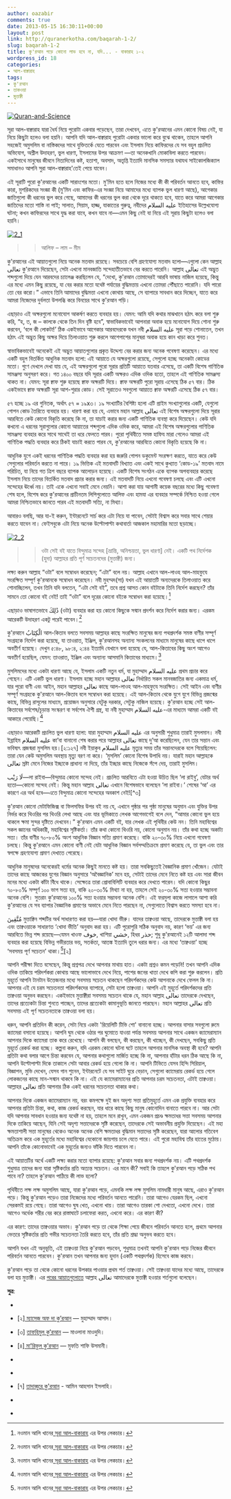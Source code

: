 ```yaml
---
author: oazabir
comments: true
date: 2013-05-15 16:30:11+00:00
layout: post
link: http://quranerkotha.com/baqarah-1-2/
slug: baqarah-1-2
title: কু'রআন পড়ে কোনো লাভ হবে না, যদি... - বাকারাহ ১-২
wordpress_id: 18
categories:
- আল-বাক্বারাহ
tags:
- কু'রআন
- তাকওয়া
- মুত্তাক্বী
---
```


[![Quran-and-Science](http://quranerkotha.com/wp-content/uploads/2013/05/Quran-and-Science.jpg)](http://quranerkotha.com/wp-content/uploads/2013/05/Quran-and-Science.jpg)




সূরা আল-বাক্বারাহ যারা ধৈর্য নিয়ে পুরোটা একবার পড়েছেন, তারা দেখবেন, এতে কু'রআনের এমন কোনো বিষয় নেই, যা নিয়ে কিছুটা হলেও বলা হয়নি। আপনি যদি আল-বাক্বারাহ পুরোটা একবার ভালো করে বুঝে থাকেন, তাহলে আপনি সহজেই অমুসলিম বা নাস্তিকদের সাথে যুক্তিতর্কে যেতে পারবেন এবং ইসলাম নিয়ে কাফিরদের যে সব বহুল প্রচলিত অভিযোগ, অশ্লীল উদাহরণ, ভুল ধারণা, ইসলামের উপর আক্রমণ —তা অনেকখানি মোকাবিলা করতে পারবেন। একইসাথে মানুষের জীবনে নিত্যদিনের কষ্ট, হতাশা, অবসাদ, অতৃপ্তি ইত্যাদি মানসিক সমস্যার যথাযথ সাইকোলজিক্যাল সমাধানও আপনি সুরা আল-বাক্বারাহ'তেই পেয়ে যাবেন।




এই সূরাটি পুরো কু'রআনের একটি সারাংশের মতো। মু’মিন হতে হলে নিজের মধ্যে কী কী পরিবর্তন আনতে হবে, কাফির কারা, মুশরিকদের সংজ্ঞা কী (মু’মিন এবং কাফির-এর সংজ্ঞা নিয়ে আমাদের মধ্যে ব্যাপক ভুল ধারণা আছে), আগেকার জাতিগুলো কী ধরনের ভুল করে গেছে, আমাদের কী ধরনের ভুল করা থেকে দূরে থাকতে হবে, যাতে করে আমরা আগেকার জাতিদের মতো শাস্তি না পাই; সালাত, সিয়াম, হাজ্জ, যাকাতের গুরুত্ব, নবীদের عليه السلام ইতিহাসের উল্লেখযোগ্য ঘটনা; কখন কাফিরদের সাথে যুদ্ধ করা যাবে, কখন যাবে না—এমন কিছু নেই যা নিয়ে এই সূরায় কিছুটা হলেও বলা হয়নি।




[![2_1](http://quranerkotha.com/wp-content/uploads/2013/05/2_1.png)](http://quranerkotha.com/wp-content/uploads/2013/05/2_1.png)





<blockquote>

> 
> আলিফ – লাম – মীম
> 
> 
</blockquote>




কু'রআনের এই আয়াতগুলো নিয়ে অনেক মতবাদ রয়েছে। সবচেয়ে বেশি গ্রহণযোগ্য মতবাদ হলো—এগুলো কেন আল্লাহ تعالى কু'রআনে দিয়েছেন, সেটা এখনো মানবজাতি সন্দেহাতীতভাবে বের করতে পারেনি। আল্লাহ تعالى এই অদ্ভুত শব্দগুলো দিয়ে যেন আরবদের চ্যালেঞ্জ করছিলেন যে, “দেখো, কু'রআন তোমাদেরই আরবি ভাষায় নাজিল হয়েছে, কিন্তু এর মধ্যে এমন কিছু রয়েছে, যা বের করার মতো যথেষ্ট পর্যায়ের বুদ্ধিমত্তায় এখনো তোমরা পৌঁছাতে পারোনি। যদি পারো তো বের করো।” এভাবে তিনি আমাদের বুদ্ধিমত্তা এখনো কোথায় আছে, সে ব্যাপারে সাবধান করে দিচ্ছেন, যাতে করে আমরা নিজেদের দুর্বলতা উপলব্ধি করে বিনয়ের সাথে কু'রআন পড়ি।




এছাড়াও এই অক্ষরগুলো মনোযোগ আকর্ষণ করতে ব্যবহার হয়। যেমন: আমি যদি কথার মাঝখানে হঠাৎ করে বলা শুরু করি, “হ, ত, জ – কালকে থেকে তিন দিন বৃষ্টি হবে”, স্বাভাবিকভাবেই আপনারা অবাক হয়ে মনোযোগ দিয়ে শোনা শুরু করবেন, ‘বলে কী লোকটা!’ ঠিক একইভাবে আগেকার আরবদেরকে যখন নবী عليه السلام সূরা পড়ে শোনাতেন, তখন হঠাৎ এই অদ্ভুত কিছু অক্ষর দিয়ে তিলাওয়াত শুরু করলে আশেপাশের মানুষরা অবাক হয়ে কান খাড়া করে শুনত।




স্বাভাবিকভাবেই অনেকেই এই অদ্ভুত আয়াতগুলোর প্রকৃত উদ্দেশ্য বের করার জন্য অনেক গবেষণা করেছেন। এর মধ্যে একটি বহুল বিতর্কিত আধুনিক মতবাদ হলো: এই আয়াতে যে অক্ষরগুলো রয়েছে, সেগুলো হচ্ছে অনেকটা কোডের মতো। গুণে দেখলে দেখা যায় যে, এই অক্ষরগুলো পুরো সূরার প্রতিটি আয়াতে যতবার এসেছে, তা একটি বিশেষ গাণিতিক সামঞ্জস্য অনুসরণ করে। গত ১৪০০ বছরে যদি সূরার একটি অক্ষরও এদিক ওদিক হতো, তাহলে এই গাণিতিক সামঞ্জস্য থাকত না। যেমন: সূরা ক্বাফ শুরু হয়েছে ক্বাফ অক্ষরটি দিয়ে। ক্বাফ অক্ষরটি পুরো সূরায় এসেছে ঠিক ৫৭ বার। ঠিক একইভাবে ক্বাফ অক্ষরটি সূরা আশ-শুরার কোড। সেই সূরাতেও সবগুলো আয়াতে ক্বাফ অক্ষরটি এসেছে ঠিক ৫৭ বার।




৫৭ হচ্ছে ১৯ এর গুনিতক, অর্থাৎ ৫৭ = ১৯x৩। ১৯ সংখ্যাটির বৈশিষ্ট্য হলো এটি প্রাইম সংখ্যাগুলোর একটি, যেগুলো গোপন কোড তৈরিতে ব্যবহার হয়। ধারণা করা হয় যে, এভাবে মহান আল্লাহ تعالى এই বিশেষ অক্ষরগুলো দিয়ে সূরার আরবিতে কেউ কোনো বিকৃতি করেছে কি না, তা যাচাই করার জন্য একটি গাণিতিক ব্যবস্থা করে দিয়েছেন। কেউ যদি কখনো এ ধরনের সূরাগুলোর কোনো আয়াতের শব্দগুলো এদিক ওদিক করে, আমরা এই বিশেষ অক্ষরগুলোর গাণিতিক সামঞ্জস্য ব্যবহার করে সাথে সাথেই তা ধরে ফেলতে পারব। পুরো পৃথিবীতে সমস্ত হাফিয মারা গেলেও আমরা এই গাণিতিক পদ্ধতি ব্যবহার করে ঠিকই যাচাই করতে পারব যে, কু'রআনের আরবিতে কোনো বিকৃতি হয়েছে কি না।




আধুনিক যুগে একই ধরনের গাণিতিক পদ্ধতি ব্যবহার করা হয় জরুরি গোপন ডকুমেন্ট সংরক্ষণ করতে, যাতে করে কেউ সেগুলোর পরিবর্তন করতে না পারে। ১৯ ভিত্তিক এই মতবাদটি বিখ্যাত এবং একই সাথে কুখ্যাত ‘কোড-১৯’ মতবাদ নামে পরিচিত, যা নিয়ে গত ত্রিশ বছরে ব্যাপক আলোড়ন হয়েছে। একটি বিশেষ সংগঠন একে ব্যাপক অপব্যবহার করেছে ইসলাম নিয়ে তাদের বিতর্কিত মতবাদ প্রচার করার জন্য। এই মতবাদটি নিয়ে এখনো গবেষণা চলছে এবং এটি এখনো সন্দেহের ঊর্ধ্বে নয়। তাই একে এখনো সবাই মেনে নেয়নি। আশা করা যায় আগামী কয়েক বছরের মধ্যে কিছু গবেষণা শেষ হলে, বিশেষ করে কু'রআনের প্রাচীনতম লিপিগুলোতে আলিফ এবং হামযা এর ব্যবহার সম্পর্কে নিশ্চিত হওয়া গেলে আমরা নিশ্চিতভাবে জানতে পারব এই মতবাদটি সত্যি, না মিথ্যা।




আবারও বলছি, আর যা-ই করুন, ইন্টারনেটে সার্চ করে এটা নিয়ে যা পাবেন, সেটাই বিশ্বাস করে সবার সাথে শেয়ার করতে যাবেন না। ফেইসবুকে এটা নিয়ে অনেক উল্টোপাল্টা কথাবার্তা আজকাল মহামারির মতো ছড়াচ্ছে।




[![2_2](http://quranerkotha.com/wp-content/uploads/2013/05/2_2.png)](http://quranerkotha.com/wp-content/uploads/2013/05/2_2.png)





<blockquote>

> 
> ওটা সেই বই যাতে বিন্দুমাত্র সন্দেহ [ভ্রান্তি, অনিশ্চয়তা, ভুল ধারণা] নেই। একটি পথ নির্দেশক (হুদা) আল্লাহর প্রতি পূর্ণ সচেতনদের (মুত্তাক্বী) জন্য।
> 
> 
</blockquote>




লক্ষ্য করুন আল্লাহ “ওটা” বলে সম্বোধন করেছেন; “এটা” বলে নয়। আল্লাহ এখানে আল-লাওহ আল-মাহফুযে সংরক্ষিত সম্পূর্ণ কু'রআনকে সম্বোধন করেছেন। নবী মুহম্মদ(সা) যখন এই আয়াতটি অন্যদেরকে তিলাওয়াত করে শোনাচ্ছিলেন, তখন তিনি যদি বলতেন, “এটা সেই বই”, তবে প্রশ্ন আসত কোন বইটাকে তিনি নির্দেশ করছেন? তাঁর সামনে তো কোনো বই নেই! তাই “ওটা” বলে দূরের কোনো বইকে সম্বোধন করা হয়েছে।[^১]




এছাড়াও ভাষাগতভাবে ذَٰلِكَ (ওটা) ব্যবহার করা হয় কোনো কিছুকে সন্মান প্রদর্শন করে নির্দেশ করার জন্য। এরকম আরেকটি উদাহরণ একটু পরেই পাবেন।[^১]




কু'রআনে الْكِتَابُ আল-কিতাব বলতে সবসময় আল্লাহর কাছে সংরক্ষিত মানুষের জন্য পথপ্রদর্শক সমস্ত বাণীর সম্পূর্ণ সংগ্রহকে নির্দেশ করা হয়েছে, যা তাওরাত, ইঞ্জিল, কু'রআনসহ অন্যান্য সংকলনের মাধ্যমে মানুষের কাছে ধাপে ধাপে অবতীর্ণ হয়েছে। দেখুন ৫:৪৮, ৯৮:৪, ২:৪৪ ইত্যাদি যেখানে বলা হয়েছে যে, আল-কিতাবের কিছু অংশ আগেও অবতীর্ণ হয়েছিল, যেমন: তাওরাত, ইঞ্জিল এবং অন্যান্য আসমানি কিতাবের মাধ্যমে।[^১]




মুসলিমদের মধ্যে একটা ধারণা আছে যে, ইসলাম একটি নতুন ধর্ম, যা মুহাম্মাদ عليه السلام প্রথম প্রচার করে গেছেন। এটি একটি ভুল ধারণা। ইসলাম হচ্ছে মহান আল্লাহর تعالى নির্ধারিত সকল মানবজাতির জন্য একমাত্র ধর্ম, যার পুরো বাণী এবং আইন, মহান আল্লাহর تعالى কাছে আল-লাওহ আল-মাহফুযে সংরক্ষিত। সেই আইন এবং বাণীর সম্পূর্ণ সংগ্রহকে কু'রআনে আল-কিতাব বলে সম্বোধন করা হয়েছে। এই আল-কিতাব থেকে যুগে যুগে বিভিন্ন প্রজন্মের কাছে, বিভিন্ন রাসূলের মাধ্যমে, প্রয়োজন অনুসারে যেটুকু দরকার, সেটুকু নাজিল হয়েছে। কু'রআন হচ্ছে সেই আল-কিতাবের সর্বশেষ/চূড়ান্ত সংস্করণ বা সর্বশেষ ঐশী গ্রন্থ, যা নবী মুহাম্মাদ عليه السلام-এর মাধ্যমে আমরা একটি বই আকারে পেয়েছি।[^১]




এছাড়াও আরেকটি প্রচলিত ভুল ধারণা হলো: যারা মুহাম্মাদ عليه السلام এর অনুসারী শুধুমাত্র তারাই মুসলমান। নবী ইব্রাহিম عليه السلام কা’বা বানানো শেষ করার পরে আল্লাহর تعالى কাছে দু’আ করেছিলেন, যেন তার সন্তান এবং ভবিষ্যৎ প্রজন্মরা মুসলিম হয়।[২:১২৭] নবী ইয়াকুব عليه السلام মৃত্যুর সময় তাঁর সন্তানদেরকে বলে গিয়েছিলেন: তারা যেন কেউ অমুসলিম অবস্থায় মৃত্যু বরণ না করে। ‘মুসলিম’ কোনো বিশেষ উপাধি নয়। যারাই মহান আল্লাহকে تعالى স্রষ্টা মেনে নিজের ইচ্ছাকে প্রাধান্য না দিয়ে, তাঁর ইচ্ছার কাছে নিজেকে সঁপে দেয়, তারাই মুসলিম।




لَا رَيْب—লা রাইবা—বিন্দুমাত্র কোনো সন্দেহ নেই। প্রচলিত আরবিতে এটা হওয়া উচিত ছিল ‘লা রাইবু’, যেটার অর্থ হতো—কোনো সন্দেহ নেই। কিন্তু মহান আল্লাহ تعالى এখানে বিশেষভাবে বলেছেন ‘লা রাইবা।’ শেষের ‘আ’ এর কারণে এর অর্থ হবে—এতে বিন্দুমাত্র কোনো সন্দেহের অবকাশ নেই![^৩]




কু'রআন কোনো মেটাফিজিক্স বা ফিলসফির উপর বই নয় যে, এখানে পৃষ্ঠার পর পৃষ্ঠা মানুষের অনুমান এবং যুক্তির উপর নির্ভর করে থিওরির পর থিওরি লেখা আছে এবং যার ভূমিকাতে লেখক আগেভাগেই বলে দেন, “আমার কোনো ভুল হয়ে থাকলে ক্ষমা সুন্দর দৃষ্টিতে দেখবেন।” কু'রআন এমন একটি বই, যার লেখক এই পৃথিবীর কেউ নন। তিনি মহাবিশ্বের সকল জ্ঞানের অধিকারী, মহাবিশ্বের সৃষ্টিকর্তা। তাঁর কথা কোনো থিওরি নয়, কোনো অনুমান নয়। তাঁর কথা হচ্ছে অকাট্য সত্য। তাঁর বাণীর ৭০-৮০% অংশ আধুনিক বিজ্ঞান সত্যি প্রমাণ করেছে। বাকি ২০-৩০% নিয়ে এখনো গবেষণা চলছে। কিন্তু কু'রআনে এমন কোনো বাণী নেই যেটা আধুনিক বিজ্ঞান সর্বসম্মতিক্রমে প্রমাণ করেছে যে, তা ভুল এবং তার স্বপক্ষে গ্রহণযোগ্য প্রমাণ দেখাতে পেরেছে।




আধুনিক মানুষদের অনেকেরই ধর্মের অনেক কিছুই মানতে কষ্ট হয়। তারা সবকিছুতেই বৈজ্ঞানিক প্রমাণ খোঁজেন। যেটাই তাদের কাছে আজকের যুগের বিজ্ঞান অনুসারে ‘অবৈজ্ঞানিক’ মনে হয়, সেটাই তাদের মেনে নিতে কষ্ট হয় এবং সারা জীবন মনের মধ্যে একটা কাঁটা বিঁধে থাকে। সেক্ষেত্রে তারা প্রোবাবিলিটি ব্যবহার করে দেখতে পারেন। যদি কোনো কিছুর ৭০-৮০% সম্পূর্ণ ১০০ ভাগ সত্য হয়, বাকি ২০-৩০% মিথ্যা না হয়, তাহলে সেই ২০-৩০% সত্য হওয়ার সম্ভাবনা অনেক বেশি। সুতরাং কু’রআনের ১০০% সত্য হওয়ার সম্ভাবনা অনেক বেশি। এই ফরমুলা কাজে লাগালে আশা করি কু'রআনের যে সব ব্যাপার বৈজ্ঞানিক প্রমাণের অভাবে মেনে নিতে পারছেন না, সেগুলোতে বিশ্বাস করতে সমস্যা হবে না।




مُتَّقِينَ মুত্তাক্বিন শব্দটির অর্থ সাধারণত করা হয়—যারা খোদা ভীরু। যাদের তাক্বওয়া আছে, তাদেরকে মুত্তাক্বী বলা হয় এবং তাক্বওয়াকে সাধারণত ‘খোদা ভীতি’ অনুবাদ করা হয়। এটি পুরোপুরি সঠিক অনুবাদ নয়, কারণ ‘ভয়’ এর জন্য আরবিতে ভিন্ন শব্দ রয়েছে—যেমন খাওফ خوف, খাশিয়া خشي, হিধর حذر; শুধু কু'রআনেই ১২টি আলাদা শব্দ ব্যবহার করা হয়েছে বিভিন্ন গভীরতার ভয়, সতর্কতা, আতঙ্ক ইত্যাদি তুলে ধরার জন্য। এর মধ্যে ‘তাক্বওয়া’ হচ্ছে ‘সবসময় পূর্ণ সচেতন’ থাকা।[^১][২]




আপনি পরীক্ষা দিতে বসেছেন, কিন্তু প্রশ্নপত্র দেখে আপনার মাথায় হাত। একটা প্রশ্নও কমন পড়েনি! তখন আপনি এদিক ওদিক তাকিয়ে পরিদর্শকরা কোথায় আছে ভালোভাবে দেখে নিয়ে, পাশের জনের খাতা দেখে কপি করা শুরু করলেন। প্রতি মুহূর্তে আপনি টানটান উত্তেজনার মধ্যে সবসময় সচেতন থাকছেন পরিদর্শকদের কেউ আপনাকে দেখে ফেলল কি না। আপনার এই যে চরম সচেতনতা পরিদর্শকদের ব্যাপারে, সেটা হলো তাক্বওয়া। আপনি এই মুহূর্তে পরিদর্শকদের প্রতি তাক্বওয়া অনুভব করছেন। একইভাবে মুত্তাক্বীরা সবসময় সচেতন থাকে যে, মহান আল্লাহ تعالى তাদেরকে দেখছেন, তাদের প্রত্যেকটা চিন্তা শুনতে পাচ্ছেন, তাদের প্রত্যেকটা কামানুভূতি জানতে পারছেন। মহান আল্লাহর تعالى প্রতি সবসময় এই পূর্ণ সচেতনতাকে তাক্বওয়া বলা হয়।




ধরুন, আপনি প্রতিদিন কী করেন, সেটা নিয়ে একটা 'রিয়েলিটি টিভি শো' বানানো হচ্ছে। আপনার বাসার সবগুলো রুমে ক্যামেরা বসানো হয়েছে। আপনি ঘুম থেকে ওঠার পর ঘুমোতে যাওয়া পর্যন্ত সবসময় আপনার সাথে একজন ক্যামেরাম্যান আপনার দিকে ক্যামেরা তাক করে রেখেছে। আপনি কী বলছেন, কী করছেন, কী খাচ্ছেন, কী দেখছেন, সবকিছু প্রতি মুহূর্তে রেকর্ড করা হচ্ছে। কল্পনা করুন, যদি এরকম কোনো ঘটনা ঘটে তাহলে আপনার মানসিক অবস্থা কী হবে? আপনি প্রতিটা কথা বলার আগে চিন্তা করবেন যে, আপনার কথাগুলো মার্জিত হচ্ছে কি না, আপনার হাঁটার ধরন ঠিক আছে কি না, আপনি উল্টোপাল্টা দিকে তাকালে সেটা আবার রেকর্ড হয়ে গেলো কি না। আপনি টিভিতে যেসব হিন্দি সিরিয়াল, বিজ্ঞাপন, মুভি দেখেন, যেসব গান শুনেন, ইন্টারনেটে যে সব সাইট ঘুরে বেড়ান, সেগুলো ক্যামেরায় রেকর্ড হয়ে গেলে লোকজনের কাছে মান-সন্মান থাকবে কি না। এই যে ক্যামেরাম্যানের প্রতি আপনার চরম সচেতনতা, এটাই তাক্বওয়া। আল্লাহর تعالى প্রতি আপনার ঠিক একই ধরনের সচেতনতা থাকার কথা।




আপনার দিকে একজন ক্যামেরাম্যান নয়, বরং কমপক্ষে দুই জন অদৃশ্য সত্তা প্রতিমুহূর্তে এমন এক প্রযুক্তি ব্যবহার করে আপনার প্রতিটা চিন্তা, কথা, কাজ রেকর্ড করছেন, যার ধারে কাছে কিছু মানুষ কোনোদিন বানাতে পারবে না। আর সেটা যদি আপনার সাবধান হওয়ার জন্য যথেষ্ট না হয়, তাহলে মনে রাখুন, এমন একজন প্রচণ্ড ক্ষমতাধর সত্তা সবসময় আপনার দিকে তাকিয়ে আছেন, যিনি সেই অদৃশ্য সত্তাদেরকে সৃষ্টি করেছেন, তাদেরকে সেই অভাবনীয় প্রযুক্তি দিয়েছেন। এই মহা ক্ষমতাশালী সত্তা মানুষের থেকেও অনেক অনেক বেশি ক্ষমতাধর বুদ্ধিমান সত্তাদের সৃষ্টি করেছেন, যারা আলোর গতিবেগ অতিক্রম করে এক মুহূর্তের মধ্যে মহাবিশ্বের যেকোনো জায়গায় চলে যেতে পারে। এই পুরো মহাবিশ্ব তাঁর হাতের মুঠোয়। আপনি তাঁকে কোনোভাবেই এক মুহূর্তের জন্যও ফাঁকি দিতে পারবেন না।




এই আয়াতটির অর্থে একটি লক্ষ্য করার মতো ব্যাপার রয়েছে: কু'রআন সবার জন্য পথপ্রদর্শক নয়। এটি পথপ্রদর্শক শুধুমাত্র তাদের জন্য যারা সৃষ্টিকর্তার প্রতি অত্যন্ত সচেতন। এর মানে কী? সবাই কি তাহলে কু'রআন পড়ে সঠিক পথ পাবে না? তাহলে কু'রআন পাঠিয়ে কী লাভ হলো?




পৃথিবীতে লক্ষ লক্ষ অমুসলিম আছে, যারা কু'রআন পড়ে, এমনকি লক্ষ লক্ষ মুসলিম নামধারী মানুষ আছে, এরাও কু'রআন পড়ে। কিন্তু কু'রআন পড়েও তারা নিজেদের মধ্যে পরিবর্তন আনতে পারেনি। তারা আগেও যেরকম ছিল, এখনো সেরকমই রয়ে গেছে। তারা আগেও ঘুষ খেত, এখনো খায়। তারা আগেও তারকা শো দেখতো, এখনো দেখে। তারা আগেও অর্ধেক শরীর বের করে রাস্তাঘাটে চলাফেরা করত, এখনো করে। এর কারণ কী?




এর কারণ: তাদের তাক্বওয়ার অভাব। কু'রআন পড়ে তা থেকে শিক্ষা পেয়ে জীবনে পরিবর্তন আনতে হলে, প্রথমে আপনার ভেতরে সৃষ্টিকর্তার প্রতি গভীর সচেতনতা তৈরি করতে হবে, তাঁর প্রতি শ্রদ্ধা অনুভব করতে হবে।
[^^৩]: আপনাকে মানতে হবে যে, আপনি একজন মহান প্রভুর মামুলি দাস মাত্র। তিনি আপনাকে প্রতি মুহূর্তে দেখছেন, আপনার প্রত্যেকটা কথা, কাজ, চিন্তা রেকর্ড করছেন। সঠিক পথ পাওয়ার জন্য তিনি আপনাকে অসাধারণ এক ম্যানুয়াল দিয়েছেন। পৃথিবীতে আরও ৬০০ কোটি মানুষ আছে যাদেরকে তিনি এত বড় সুযোগটি দেননি।




আপনি যখন এই অনুভূতি, এই তাক্বওয়া নিয়ে কু'রআন পড়বেন, শুধুমাত্র তখনই আপনি কু'রআন পড়ে নিজের জীবনে পরিবর্তন আনতে পারবেন। কু'রআন তখন আপনার জন্য হুদান (একটি পথপ্রদর্শক) হিসেবে কাজ করবে।
[^^১]: আপনার ভেতরে যদি সেই তাক্বওয়া না থাকে, তাহলে আপনি কু'রআন পড়বেন, তারপর কু'রআনে ‘ভুল’ বের করা শুরু করবেন, কু'রআনের বিরুদ্ধে আর্টিকেল লেখা শুরু করবেন। যেখানেই কোনো ধার্মিক মানুষ পাবেন, তাকে অপদস্থ করার জন্য কু'রআন থেকে মুখস্ত করা কোনো ‘কঠিন’ আয়াত, কোনো ‘বিতর্কিত’ ব্যাপার নিয়ে (যেটা আপনি সবসময় মুখস্ত করে রাখেন) হঠাৎ করে প্রশ্ন করে, তাকে কঠিন পরিস্থিতিতে ফেলার চেষ্টা করবেন। কোনো মুসলিম দলের বা ব্যক্তির দোষ ধরে কেউ কোনো আর্টিকেল লিখলে, সেটা ঠিকমতো যাচাই না করেই, নির্লজ্জের মতো ফেইসবুকে শেয়ার করবেন। কু'রআন পড়ে আপনার ভেতরে কোনো ইতিবাচক পরিবর্তন আসবে না। কু'রআন আপনার জন্য هُدًى (পথপ্রদর্শক) হবে না, বরং অমূলক দার্শনিক যুক্তিতর্ক করে বিকৃত আনন্দ পাওয়ার একটি উৎস হয়ে যাবে।




কু'রআন পড়ে তা থেকে কোনো ধরনের উপকার পাওয়ার প্রথম শর্ত তাক্বওয়া। সেই তাক্বওয়া যাদের মধ্যে আছে, তাদেরকে বলা হয় মুত্তাক্বী। এর [পরের আয়াতগুলোতে](/baqarah-3/) আল্লাহ تعالى আমাদেরকে মুত্তাক্বী হওয়ার শর্তগুলো বলেছেন।


**সুত্র**:



 	
  * 
[^১]: নওমান আলি খানের[ সূরা আল-বাকারাহ](http://www.nakcollection.com/surah-baqarah.html) এর উপর লেকচার।

 	
  * [২][ ম্যাসেজ অফ দা কু’রআন](http://www.usc.edu/schools/college/crcc/private/cmje/religious_text/The_Message_of_The_Quran__by_Muhammad_Asad.pdf) — মুহাম্মাদ আসাদ।

 	
  * [৩] [তাফহিমুল কু’রআন](http://www.tafheem.net/tafheem.html) — মাওলানা মাওদুদি।

 	
  * [৪][ মা’রিফুল কু’রআন](http://www.kalamullah.com/maariful-quran.html) — মুফতি শাফি উসমানী।

 	
  * 
[^৫]: মুহাম্মাদ মোহার আলি —[ A Word for Word Meaning of The Quran](http://www.kalamullah.com/word-for-word-meaning-of-quran.html)

 	
  * 
[^৬]: সৈয়দ কুতব —[ In the Shade of the Quran](http://www.kalamullah.com/shade-of-the-quran.html)

 	
  * [৭] [তাদাব্বুরে কু'রআন](http://www.tadabbur-i-quran.org/) - আমিন আহসান ইসলাহি।

 	
  * 
[^৮]: তাফসিরে তাওযীহুল কু’রআন — মুফতি তাক্বি উসমানী।

 	
  * 
[^৯]: বায়ান আল কু’রআন — ড: ইসরার আহমেদ।


